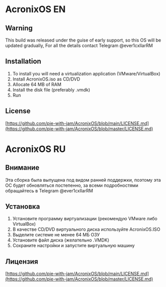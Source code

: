 # AcronixOS EN

## Warning

This build was released under the guise of early support, so this OS will be updated gradually,
For all the details contact Telegram @ever1cxllarRM

## Installation

1) To install you will need a virtualization application (VMware/VirtualBox)
2) Install AcronixOS.iso as CD/DVD
3) Allocate 64 MB of RAM
4) Install the disk file (preferably .vmdk)
5) Run

## License

[https://github.com/pie-with-jam/AcronixOS/blob/main/LICENSE.md](https://github.com/pie-with-jam/AcronixOS/blob/master/LICENSE.md)

# AcronixOS RU

## Внимание

Эта сборка была выпущена под видом ранней поддержки, поэтому эта ОС будет обновляться постепенно,
за всеми подробностями обращайтесь в Telegram @ever1cxllarRM

## Установка

1) Установите программу виртуализации (рекомендую VMware либо VirtualBox)
2) В качестве CD/DVD виртуального диска используйте AcronixOS.ISO
3) Выделите системе не менее 64 МБ ОЗУ
4) Установите файл диска (желательно .VMDK)
5) Сохраните настройки и запустите виртуальную машину

## Лицензия

[https://github.com/pie-with-jam/AcronixOS/blob/main/LICENSE.md](https://github.com/pie-with-jam/AcronixOS/blob/master/LICENSE.md)
